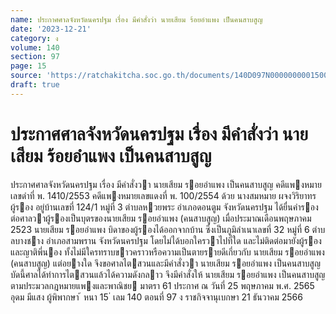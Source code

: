 ```yaml
---
name: ประกาศศาลจังหวัดนครปฐม เรื่อง มีคำสั่งว่า นายเสียม ร้อยอำแพง เป็นคนสาบสูญ
date: '2023-12-21'
category: ง
volume: 140
section: 97
page: 15
source: 'https://ratchakitcha.soc.go.th/documents/140D097N0000000001500.pdf'
draft: true
---
```


# ประกาศศาลจังหวัดนครปฐม เรื่อง มีคำสั่งว่า นายเสียม ร้อยอำแพง เป็นคนสาบสูญ

ประกาศศาลจังหวัดนครปฐม เรื่อง มีคําสั่งวา นายเสียม รอยอําแพง เป็นคนสาบสูญ คดีแพงหมายเลขดําที่ พ. 1410/2553 คดีแพงหมายเลขแดงที่ พ. 100/2554 ด้วย นางสมหมาย ผจงวิริยาทร ผู้รอง อยู่บ้านเลขที่ 124/1 หมู่ที่ 3 ตําบลหวยพระ อําเภอดอนตูม จังหวัดนครปฐม ได้ยื่นคํารองต่อศาลวาผู้รองเป็นบุตรของนายเสียม รอยอําแพง (คนสาบสูญ) เมื่อประมาณเดือนพฤษภาคม 2523 นายเสียม รอยอําแพง บิดาของผู้รองได้ออกจากบ้าน ซึ่งเป็นภูมิลําเนาเลขที่ 32 หมู่ที่ 6 ตําบลบางชาง อําเภอสามพราน จังหวัดนครปฐม โดยไม่ได้บอกใครวาไปที่ใด และไม่ติดต่อมายังผู้รองและญาติพี่นอง ทั้งไม่มีใครทราบขาวคราวหรือความเป็นตายรายดีเกี่ยวกับ นายเสียม รอยอําแพง (คนสาบสูญ) แต่อยางใด จึงขอศาลไตสวนและมีคําสั่งวา นายเสียม รอยอําแพง เป็นคนสาบสูญ บัดนี้ศาลได้ทําการไตสวนแล้วได้ความดังกลาว จึงมีคําสั่งให้ นายเสียม รอยอําแพง เป็นคนสาบสูญ ตามประมวลกฎหมายแพงและพาณิชย มาตรา 61 ประกาศ ณ วันที่ 25 พฤษภาคม พ.ศ. 2565 อุดม มีแสง ผู้พิพากษา ้ หนา 15 ่ เลม 140 ตอนที่ 97 ง ราชกิจจานุเบกษา 21 ธันวาคม 2566

